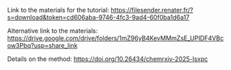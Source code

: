 Link to the materials for the tutorial:
https://filesender.renater.fr/?s=download&token=cd606aba-9746-4fc3-9ad4-60f0ba1d6a17

Alternative link to the materials:
https://drive.google.com/drive/folders/1mZ96yB4KevMMmZsE_UPIDF4VBcow3Pbq?usp=share_link

Details on the method:
https://doi.org/10.26434/chemrxiv-2025-lsxpc